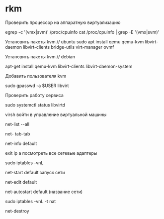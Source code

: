 # rkm

Проверить процессор на аппаратную виртуализацию

egrep -c '(vmx|svm)' /proc/cpuinfo 
cat /proc/cpuinfo | grep -E  '(vmx|svm)' 

Установить пакеты kvm // ubuntu
sudo apt install qemu qemu-kvm libvirt-daemon libvirt-clients bridge-utils virt-manager ovmf

Установить пакеты kvm // debian

apt-get install qemu-kvm libvirt-clients libvirt-daemon-system

Добавить пользователя kvm

sudo gpasswd -a $USER libvirt

Проверить работу сервиса

sudo systemctl status libvirtd

virsh войти в управление виртуальной машины

net-list --all

net- tab-tab

net-info default

exit
ip a посмотреть все сетевые адаптеры

sudo iptables -vnL

net-start default запуск сети

net-edit default

net-autostart default (название сети)

sudo iptables -vnL -t nat

net-destroy 
